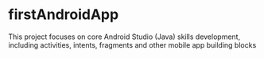 # firstAndroidApp
This project focuses on core Android Studio (Java) skills development, including activities, intents, fragments and other mobile app building blocks
